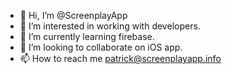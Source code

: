 - 👋 Hi, I’m @ScreenplayApp
- 👀 I’m interested in working with developers.
- 🌱 I’m currently learning firebase.
- 💞️ I’m looking to collaborate on iOS app.
- 📫 How to reach me patrick@screenplayapp.info

<!---
ScreenplayApp/ScreenplayApp is a ✨ special ✨ repository because its `README.md` (this file) appears on your GitHub profile.
You can click the Preview link to take a look at your changes.
--->
